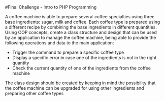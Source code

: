 #Final Challenge - Intro to PHP Programming

A coffee machine is able to prepare several coffee specialties using three base ingredients: sugar, milk and coffee.
Each coffee type is prepared using a different recipe by combining the base ingredients in different quantities.
Using OOP concepts, create a class structure and design that can be used by an application to manage the coffee machine, being able to provide the following operations and data to the main application:
- Trigger the command to prepare a specific coffee type
- Display a specific error in case one of the ingredients is not in the right quantity
- Check the current quantity of one of the ingredients from the coffee machine

The class design should be created by keeping in mind the possibility that the coffee machine can be upgraded for using other ingredients and preparing other coffee types